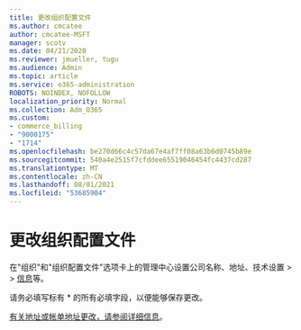 ```yaml
---
title: 更改组织配置文件
ms.author: cmcatee
author: cmcatee-MSFT
manager: scotv
ms.date: 04/21/2020
ms.reviewer: jmueller, tugu
ms.audience: Admin
ms.topic: article
ms.service: o365-administration
ROBOTS: NOINDEX, NOFOLLOW
localization_priority: Normal
ms.collection: Adm_O365
ms.custom:
- commerce_billing
- "9000175"
- "1714"
ms.openlocfilehash: be270d66c4c57da67e4af7ff08a63b6d0745b89e
ms.sourcegitcommit: 540a4e2515f7cfddee65519046454fc4437cd287
ms.translationtype: MT
ms.contentlocale: zh-CN
ms.lasthandoff: 08/01/2021
ms.locfileid: "53685904"
---
```

# <a name="change-organization-profile"></a>更改组织配置文件

在"组织"和"组织配置文件"选项卡上的管理中心设置公司名称、地址、技术设置  >    >  [信息](https://admin.microsoft.com/AdminPortal/Home#/Settings/OrganizationProfile/:/Settings/L1/OrganizationInformation)等。

请务必填写标有 * 的所有必填字段，以便能够保存更改。

[有关地址或帐单地址更改，请参阅详细信息](/microsoft-365/admin/manage/change-address-contact-and-more)。
